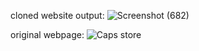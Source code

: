 

cloned website output:
![Screenshot (682)](https://github.com/adheeshreddy/css-project-2-/assets/117195347/f478293c-3cb9-463c-a5f7-9c12199a731c)

original webpage:
![Caps store](https://github.com/adheeshreddy/css-project-2-/assets/117195347/edf583ee-4a1e-47df-b0e9-2f8cba2c48fc)


